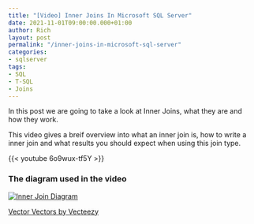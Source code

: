 ```yaml
---
title: "[Video] Inner Joins In Microsoft SQL Server"
date: 2021-11-01T09:00:00.000+01:00
author: Rich
layout: post
permalink: "/inner-joins-in-microsoft-sql-server"
categories:
- sqlserver
tags:
- SQL
- T-SQL
- Joins
---
```


In this post we are going to take a look at Inner Joins, what they are and how they work.

<!--more-->

This video gives a breif overview into what an inner join is, how to write a inner join and what results you should expect when using this join type.

{{< youtube 6o9wux-tf5Y >}}

### The diagram used in the video

[![Inner Join Diagram](/img/inner-join-diagram.png)](/img/inner-join-diagram-full.png)

[Vector Vectors by Vecteezy](https://www.vecteezy.com/free-vector/vector)
